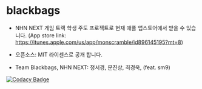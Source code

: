 blackbags
=========

 * NHN NEXT 게임 트랙 학생 주도 프로젝트로 현재 애플 앱스토어에서 받을 수 있습니다.
  (App store link: https://itunes.apple.com/us/app/monscramble/id896145195?mt=8)

 * 오픈소스: MIT 라이센스로 공개 합니다.

 * Team Blackbags, NHN NEXT: 정서경, 문진상, 최경욱, (feat. sm9) 



[![Codacy Badge](https://api.codacy.com/project/badge/Grade/3a7e229e91244c3899760219f74353f1)](https://www.codacy.com/app/wooq17/blackbags?utm_source=github.com&amp;utm_medium=referral&amp;utm_content=junggang/blackbags&amp;utm_campaign=Badge_Grade)
